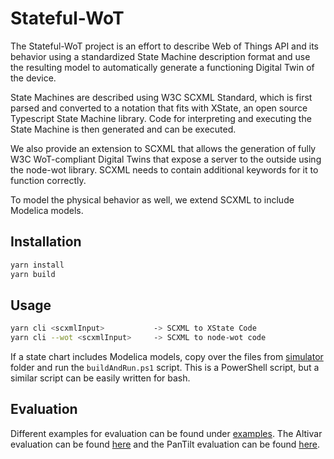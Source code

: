 # Stateful-WoT

The Stateful-WoT project is an effort to describe Web of Things API and its behavior using a standardized State Machine description format and use the resulting model to automatically generate a functioning Digital Twin of the device.

State Machines are described using W3C SCXML Standard, which is first parsed and converted to a notation that fits with XState, an open source Typescript State Machine library.
Code for interpreting and executing the State Machine is then generated and can be executed.

We also provide an extension to SCXML that allows the generation of fully W3C WoT-compliant Digital Twins that expose a server to the outside using the node-wot library. SCXML needs to contain additional keywords for it to function correctly.

To model the physical behavior as well, we extend SCXML to include Modelica models.

## Installation

```bash
yarn install
yarn build
```

## Usage

```bash
yarn cli <scxmlInput>           -> SCXML to XState Code   
yarn cli --wot <scxmlInput>     -> SCXML to node-wot code
```

If a state chart includes Modelica models, copy over the files from [simulator](simulator) folder and run the `buildAndRun.ps1` script. This is a PowerShell script, but a similar script can be easily written for bash.

## Evaluation

Different examples for evaluation can be found under [examples](examples). The Altivar evaluation can be found [here](examples/altivar/) and the PanTilt evaluation can be found [here](examples/pantilt-model).
